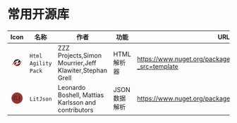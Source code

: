 # 常用开源库

| Icon                                                         | 名称                | 作者                                                    | 功能         | URL                                                          |
| ------------------------------------------------------------ | ------------------- | ------------------------------------------------------- | ------------ | ------------------------------------------------------------ |
| ![image-20200916155435265](libs-images/image-20200916155435265.png) | `Html Agility Pack` | ZZZ Projects,Simon Mourrier,Jeff Klawiter,Stephan Grell | HTML解析器   | https://www.nuget.org/packages/HtmlAgilityPack/1.11.24?_src=template |
| ![image-20200916155402398](libs-images/image-20200916155402398.png) | `LitJson`           | Leonardo Boshell, Mattias Karlsson and contributors     | JSON数据解析 | https://www.nuget.org/packages/LitJson/                      |

